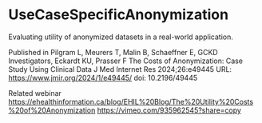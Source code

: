 # UseCaseSpecificAnonymization
Evaluating utility of anonymized datasets in a real-world application. 

Published in 
Pilgram L, Meurers T, Malin B, Schaeffner E, GCKD Investigators, Eckardt KU, Prasser F
The Costs of Anonymization: Case Study Using Clinical Data
J Med Internet Res 2024;26:e49445
URL: https://www.jmir.org/2024/1/e49445/
doi: 10.2196/49445

Related webinar
https://ehealthinformation.ca/blog/EHIL%20Blog/The%20Utility%20Costs%20of%20Anonymization
https://vimeo.com/935962545?share=copy
